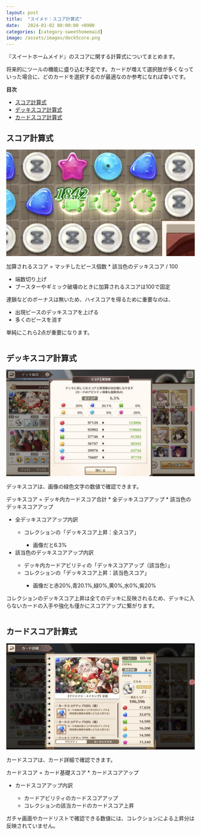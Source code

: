 ```yaml
---
layout: post
title:  "スイメド｜スコア計算式"
date:   2024-01-02 00:00:00 +0900
categories: [category-sweethomemaid]
image: /assets/images/deckScore.png
---
```


『スイートホームメイド』のスコアに関する計算式についてまとめます。

将来的にツールの機能に盛り込む予定です。カードが増えて選択肢が多くなっていった場合に、どのカードを選択するのが最適なのか参考になれば幸いです。

**目次**
- [スコア計算式](#スコア計算式)
- [デッキスコア計算式](#デッキスコア計算式)
- [カードスコア計算式](#カードスコア計算式)




## スコア計算式
<div class="row">
  <div class="column">
    <img src="/assets/images/score.png" alt="スコア">
  </div>
  <div class="column">
    <p>加算されるスコア = マッチしたピース個数 * 該当色のデッキスコア / 100</p>
    <ul>
      <li>端数切り上げ</li>
      <li>ブースターやギミック破壊のときに加算されるスコアは100で固定</li>
    </ul>
    <p>連鎖などのボーナスは無いため、ハイスコアを得るために重要なのは、</p>
    <ul>
      <li>出現ピースのデッキスコアを上げる</li>
      <li>多くのピースを消す</li>
    </ul>
    <p>単純にこれら2点が重要になります。</p>
  </div>
</div>



## デッキスコア計算式
<div class="row">
  <div class="column">
    <img src="/assets/images/deckScore.png" alt="デッキスコア">
  </div>
  <div class="column">
    <p>デッキスコアは、画像の緑色文字の数値で確認できます。</p>
    <p>デッキスコア = デッキ内カードスコア合計 * 全デッキスコアアップ * 該当色のデッキスコアアップ</p>
    <ul>
      <li>全デッキスコアアップ内訳</li>
      <ul>
        <li>コレクションの「デッキスコア上昇：全スコア」</li>
      <ul>
        <li>画像だと6.3%</li>
      </ul>
      </ul>
      <li>該当色のデッキスコアアップ内訳</li>
      <ul>
        <li>デッキ内カードアビリティの「デッキスコアアップ（該当色）」</li>
        <li>コレクションの「デッキスコア上昇：該当色スコア」</li>
      <ul>
        <li>画像だと赤20%,青20.1%,緑0%,黄0%,水0%,紫20%</li>
      </ul>
      </ul>
    </ul>
    <p>コレクションのデッキスコア上昇は全てのデッキに反映されるため、デッキに入らないカードの入手や強化も僅かにスコアアップに繋がります。</p>
  </div>
</div>


## カードスコア計算式
<div class="row">
  <div class="column">
    <img src="/assets/images/cardScoreUp.png" alt="カードスコア">
  </div>
  <div class="column">
    <p>カードスコアは、カード詳細で確認できます。</p>
    <p>カードスコア = カード基礎スコア * カードスコアアップ</p>
    <ul>
      <li>カードスコアアップ内訳</li>
      <ul>
        <li>カードアビリティのカードスコアアップ</li>
        <li>コレクションの該当カードのカードスコア上昇</li>
      </ul>
    </ul>
    <p>ガチャ画面やカードリストで確認できる数値には、コレクションによる上昇分は反映されていません。</p>
  </div>
</div>







